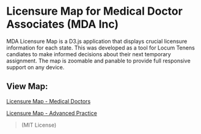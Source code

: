 # Licensure Map for Medical Doctor Associates (MDA Inc)

MDA Licensure Map is a D3.js application that displays crucial licensure information for each state. This was developed as a tool for Locum Tenens candiates to make informed decisions about their next temporary assignment. The map is zoomable and panable to provide full responsive support on any device.

## View Map:
[Licensure Map - Medical Doctors](https://www.mdainc.com/licensure-map---md)

[Licensure Map - Advanced Practice](https://www.mdainc.com/licensure-map---ap)

> (MIT License)